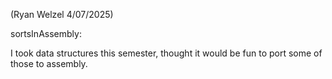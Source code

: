 (Ryan Welzel 4/07/2025) 

sortsInAssembly: 

I took data structures this semester, thought it would be fun to port some of those to assembly.
